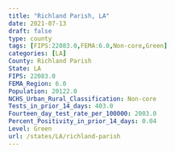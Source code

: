 ```yaml
---
title: "Richland Parish, LA"
date: 2021-07-13
draft: false
type: county
tags: [FIPS:22083.0,FEMA:6.0,Non-core,Green]
categories: [LA]
County: Richland Parish
State: LA
FIPS: 22083.0
FEMA_Region: 6.0
Population: 20122.0
NCHS_Urban_Rural_Classification: Non-core
Tests_in_prior_14_days: 403.0
Fourteen_day_test_rate_per_100000: 2003.0
Percent_Positivity_in_prior_14_days: 0.04
Level: Green
url: /states/LA/richland-parish
---
```



